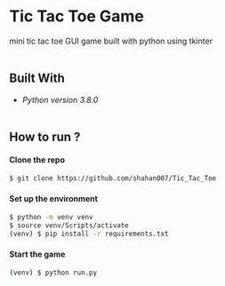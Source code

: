 # Tic Tac Toe Game
mini tic tac toe GUI game built with python using tkinter<br><br>

## Built With
- _Python version 3.8.0_<br><br>

## How to run ?

#### Clone the repo
```bash
$ git clone https://github.com/shahan007/Tic_Tac_Toe
```

#### Set up the environment
```bash
$ python -m venv venv
$ source venv/Scripts/activate
(venv) $ pip install -r requirements.txt
```

#### Start the game
```bash
(venv) $ python run.py
```
